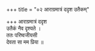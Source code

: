 +++
title = "०२ आराग्रमात्रं ददृश उतैकम्"

+++
आराग्रमात्रं ददृश  
उतैकं नैव दृश्यते ।  
ततः परिष्वजीयसी  
देवता सा मम प्रिया ॥